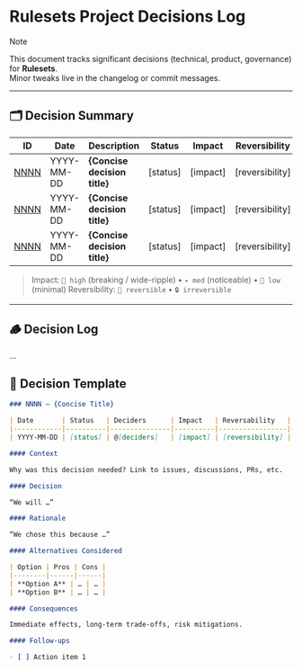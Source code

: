 # Rulesets Project Decisions Log

> [!NOTE]
> This document tracks significant decisions (technical, product, governance) for **Rulesets**.  
> Minor tweaks live in the changelog or commit messages.

---

## 🗂️ Decision Summary

| ID            | Date       | Description                                     | Status   | Impact  | Reversibility |
|---------------|------------|-------------------------------------------------|----------|---------|---------------|
| [NNNN](#NNNN) | YYYY-MM-DD | **{Concise decision title}**                    | [status] | [impact] | [reversibility] |
| [NNNN](#NNNN) | YYYY-MM-DD | **{Concise decision title}**                    | [status] | [impact] | [reversibility] |
| [NNNN](#NNNN) | YYYY-MM-DD | **{Concise decision title}**                    | [status] | [impact] | [reversibility] |

> Impact: `🚨 high` (breaking / wide-ripple) • `✴️ med` (noticeable) • `🔷 low` (minimal)
> Reversibility: `🔄 reversible` • `🔒 irreversible`

---

## 🪵 Decision Log

...

## 📝 Decision Template

```markdown
### NNNN – {Concise Title}

| Date       | Status   | Deciders      | Impact   | Reversability   | Labels           |
|------------|----------|---------------|----------|-----------------|------------------|
| YYYY-MM-DD | [status] | @[deciders]   | [impact] | [reversibility] | [area], [theme]  |

#### Context

Why was this decision needed? Link to issues, discussions, PRs, etc.

#### Decision

“We will …”

#### Rationale

“We chose this because …”

#### Alternatives Considered

| Option | Pros | Cons |
|--------|------|------|
| **Option A** | … | … |
| **Option B** | … | … |

#### Consequences

Immediate effects, long-term trade-offs, risk mitigations.

#### Follow-ups

- [ ] Action item 1

```
